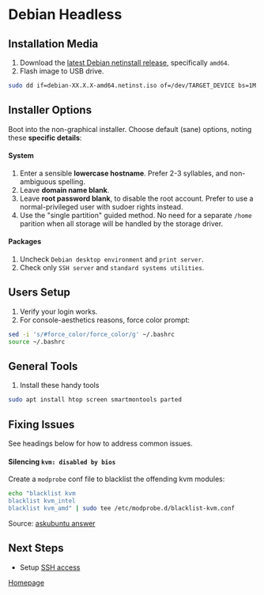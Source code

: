 # Debian Headless


## Installation Media

1. Download the [latest Debian netinstall release](https://www.debian.org/CD/netinst/), specifically `amd64`.
1. Flash image to USB drive.
  ```bash
  sudo dd if=debian-XX.X.X-amd64.netinst.iso of=/dev/TARGET_DEVICE bs=1M
  ```


## Installer Options

Boot into the non-graphical installer. Choose default (sane) options, noting these __specific details__:

#### System
1. Enter a sensible __lowercase hostname__. Prefer 2-3 syllables, and non-ambiguous spelling.
1. Leave __domain name blank__.
1. Leave __root password blank__, to disable the root account.  Prefer to use a normal-privileged user with sudoer rights instead.
1. Use the "single partition" guided method.  No need for a separate `/home` parition when all storage will be handled by the storage driver.

#### Packages
1. Uncheck `Debian desktop environment` and `print server`.
1. Check only `SSH server` and `standard systems utilities`.


## Users Setup

1. Verify your login works.
1. For console-aesthetics reasons, force color prompt:
  ```bash
  sed -i 's/#force_color/force_color/g' ~/.bashrc
  source ~/.bashrc
  ```


## General Tools

1. Install these handy tools
```bash
sudo apt install htop screen smartmontools parted
```


## Fixing Issues

See headings below for how to address common issues.

#### Silencing `kvm: disabled by bios`
Create a `modprobe` conf file to blacklist the offending kvm modules:
```bash
echo "blacklist kvm
blacklist kvm_intel
blacklist kvm_amd" | sudo tee /etc/modprobe.d/blacklist-kvm.conf
```

Source: [askubuntu answer](https://askubuntu.com/a/312858)


## Next Steps

* Setup [SSH access](../services/01_SSH.md)


[Homepage](../README.md)

